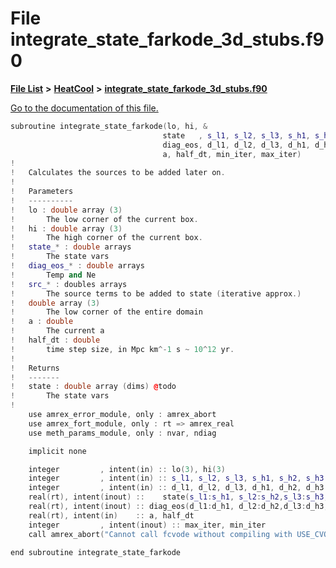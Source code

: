 
# File integrate\_state\_farkode\_3d\_stubs.f90

[**File List**](files.md) **>** [**HeatCool**](dir_8c890215953ac09098af8cb94c8b9fc0.md) **>** [**integrate\_state\_farkode\_3d\_stubs.f90**](integrate__state__farkode__3d__stubs_8f90.md)

[Go to the documentation of this file.](integrate__state__farkode__3d__stubs_8f90.md) 


````cpp
subroutine integrate_state_farkode(lo, hi, &
                                  state   , s_l1, s_l2, s_l3, s_h1, s_h2, s_h3, &
                                  diag_eos, d_l1, d_l2, d_l3, d_h1, d_h2, d_h3, &
                                  a, half_dt, min_iter, max_iter)
!
!   Calculates the sources to be added later on.
!
!   Parameters
!   ----------
!   lo : double array (3)
!       The low corner of the current box.
!   hi : double array (3)
!       The high corner of the current box.
!   state_* : double arrays
!       The state vars
!   diag_eos_* : double arrays
!       Temp and Ne
!   src_* : doubles arrays
!       The source terms to be added to state (iterative approx.)
!   double array (3)
!       The low corner of the entire domain
!   a : double
!       The current a
!   half_dt : double
!       time step size, in Mpc km^-1 s ~ 10^12 yr.
!
!   Returns
!   -------
!   state : double array (dims) @todo
!       The state vars
!
    use amrex_error_module, only : amrex_abort
    use amrex_fort_module, only : rt => amrex_real
    use meth_params_module, only : nvar, ndiag

    implicit none

    integer         , intent(in) :: lo(3), hi(3)
    integer         , intent(in) :: s_l1, s_l2, s_l3, s_h1, s_h2, s_h3
    integer         , intent(in) :: d_l1, d_l2, d_l3, d_h1, d_h2, d_h3
    real(rt), intent(inout) ::    state(s_l1:s_h1, s_l2:s_h2,s_l3:s_h3, NVAR)
    real(rt), intent(inout) :: diag_eos(d_l1:d_h1, d_l2:d_h2,d_l3:d_h3, NDIAG)
    real(rt), intent(in)    :: a, half_dt
    integer         , intent(inout) :: max_iter, min_iter
    call amrex_abort("Cannot call fcvode without compiling with USE_CVODE=TRUE")

end subroutine integrate_state_farkode
````


